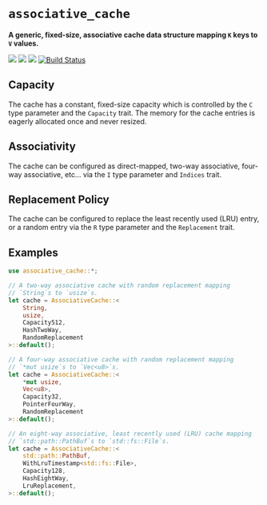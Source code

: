 # `associative_cache`

**A generic, fixed-size, associative cache data structure mapping `K` keys to
`V` values.**

[![](https://docs.rs/associative-cache/badge.svg)](https://docs.rs/associative-cache/)
[![](https://img.shields.io/crates/v/associative-cache.svg)](https://crates.io/crates/associative-cache)
[![](https://img.shields.io/crates/d/associative-cache.svg)](https://crates.io/crates/associative-cache)
[![Build Status](https://dev.azure.com/fitzgen/associative-cache/_apis/build/status/fitzgen.associative-cache?branchName=master)](https://dev.azure.com/fitzgen/associative-cache/_build/latest?definitionId=2&branchName=master)

## Capacity

The cache has a constant, fixed-size capacity which is controlled by the `C`
type parameter and the `Capacity` trait. The memory for the cache entries is
eagerly allocated once and never resized.

## Associativity

The cache can be configured as direct-mapped, two-way associative, four-way
associative, etc... via the `I` type parameter and `Indices` trait.

## Replacement Policy

The cache can be configured to replace the least recently used (LRU) entry, or a
random entry via the `R` type parameter and the `Replacement` trait.

## Examples

```rust
use associative_cache::*;

// A two-way associative cache with random replacement mapping
// `String`s to `usize`s.
let cache = AssociativeCache::<
    String,
    usize,
    Capacity512,
    HashTwoWay,
    RandomReplacement
>::default();

// A four-way associative cache with random replacement mapping
// `*mut usize`s to `Vec<u8>`s.
let cache = AssociativeCache::<
    *mut usize,
    Vec<u8>,
    Capacity32,
    PointerFourWay,
    RandomReplacement
>::default();

// An eight-way associative, least recently used (LRU) cache mapping
// `std::path::PathBuf`s to `std::fs::File`s.
let cache = AssociativeCache::<
    std::path::PathBuf,
    WithLruTimestamp<std::fs::File>,
    Capacity128,
    HashEightWay,
    LruReplacement,
>::default();
```

